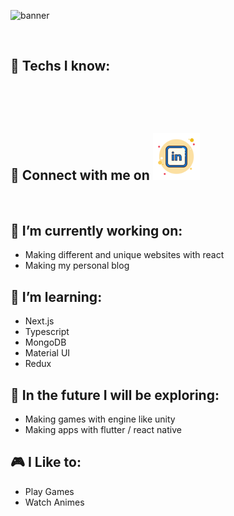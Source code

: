 ![banner](/images/banner.png)

<br/>

## :hammer: Techs I know:

<br>
<p align="center">

</p>

<br/>

## :handshake: Connect with me on [<img height="75" src="/images/icons/linkedin.png">](https://www.linkedin.com/in/nazmus-sakib-b71682234/)

<br/>

## :hammer: I’m currently working on:

- Making different and unique websites with react
- Making my personal blog

## :maple_leaf: I’m learning:

- Next.js
- Typescript
- MongoDB
- Material UI
- Redux

## :test_tube: In the future I will be exploring:

- Making games with engine like unity
- Making apps with flutter / react native

## :video_game: I Like to:

- Play Games
- Watch Animes


